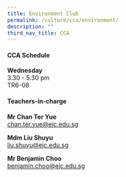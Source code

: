 ```yaml
---
title: Environment Club
permalink: /culture/cca/environment/
description: ""
third_nav_title: CCA
---
```

#### **CCA Schedule**

**Wednesday**  
3.30 - 5.30 pm  
TR6-08

#### **Teachers-in-charge**

**Mr Chan Ter Yue**  
[chan.ter.yue@ejc.edu.sg](mailto:chan.ter.yue@ejc.edu.sg)

**Mdm Liu Shuyu**  
[liu.shuyu@ejc.edu.sg](mailto:liu.shuyu@ejc.edu.sg)

**Mr Benjamin Choo**  
[benjamin.choo@ejc.edu.sg](mailto:benjamin.choo@ejc.edu.sg)